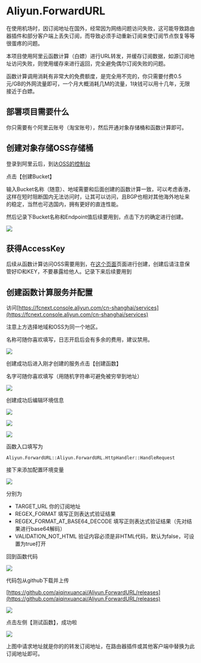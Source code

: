 # Aliyun.ForwardURL

在使用机场时，因订阅地址在国外，经常因为网络问题访问失败，这可能导致路由器插件和部分客户端上丢失订阅，而导致必须手动重新订阅来使订阅节点恢复等等很蛋疼的问题。

本项目使用阿里云函数计算（白嫖）进行URL转发，并缓存订阅数据，如源订阅地址访问失败，则使用缓存来进行返回，完全避免偶尔订阅失败的问题。

函数计算调用消耗有非常大的免费额度，是完全用不完的，你只需要付费0.5元/GB的外网流量即可，一个月大概消耗几M的流量，1块钱可以用十几年，无限接近于白嫖。

## 部署项目需要什么

你只需要有个阿里云账号（淘宝账号），然后开通对象存储桶和函数计算即可。

## 创建对象存储OSS存储桶

登录到阿里云后，到达[OSS的控制台](https://oss.console.aliyun.com/bucket)

点击【创建Bucket】

输入Bucket名称（随意）、地域需要和后面创建的函数计算一致，可以考虑香港，这样在短时阻断国内无法访问时，让其可以访问，且BGP也相对其他海外地址来的稳定，当然也可选国内，拥有更好的直连性能。

然后记录下Bucket名称和Endpoint值后续要用到，点击下方的确定进行创建。

![](https://pic1.zhimg.com/80/v2-6a1ee5e18a1a1d18c5f97a1754491324_720w.png)

## 获得AccessKey

后续从函数计算访问OSS需要用到，在[这个页面](https://ram.console.aliyun.com/manage/ak)页面进行创建，创建后请注意保管好ID和KEY，不要暴露给他人。记录下来后续要用到

## 创建函数计算服务并配置

访问[https://fcnext.console.aliyun.com/cn-shanghai/services](https://fcnext.console.aliyun.com/cn-shanghai/services)

注意上方选择地域和OSS为同一个地区。

名称可随你喜欢填写，日志开启后会有多余的费用，建议禁用。

![](https://pica.zhimg.com/80/v2-305618b73863c82e760f06eacd233a29_720w.png)

创建成功后进入刚才创建的服务点击【创建函数】

名字可随你喜欢填写（用随机字符串可避免被穷举到地址）

![](https://pic2.zhimg.com/80/v2-622ea4ea2d51ab08fde10d64b5623ed2_720w.png)

创建成功后编辑环境信息

![](https://pic2.zhimg.com/80/v2-d938df443b0277729d666340c7a0c1ed_720w.png)

![](https://pica.zhimg.com/80/v2-ece3b70d823aecf526cc7ed2ad9922b9_720w.png)

![](https://pic2.zhimg.com/80/v2-746b6f880826ffddd913ce7fcc3f4d0f_720w.png)

函数入口填写为

```
Aliyun.ForwardURL::Aliyun.ForwardURL.HttpHandler::HandleRequest
```

接下来添加配置环境变量

![](https://pic2.zhimg.com/80/v2-29b032b7d183240e3192feccdffc7756_720w.png)

分别为
    
* TARGET_URL 你的订阅地址
* REGEX_FORMAT 填写正则表达式验证结果
* REGEX_FORMAT_AT_BASE64_DECODE 填写正则表达式验证结果（先对结果进行base64解码）
* VALIDATION_NOT_HTML 验证内容必须是非HTML代码，默认为false，可设置为true打开

回到函数代码

![](https://pic3.zhimg.com/80/v2-75880cbcfe637618a4eab3ceb6e6f9aa_720w.png)

代码包从github下载并上传

[https://github.com/aiqinxuancai/Aliyun.ForwardURL/releases](https://github.com/aiqinxuancai/Aliyun.ForwardURL/releases)

![](https://pic1.zhimg.com/80/v2-bb419f1937cd3f09d58df40b4ea4e438_720w.png)

点击左侧【测试函数】，成功啦

![](https://pic2.zhimg.com/80/v2-a03960f98b3db988ac6cb6d100664bd1_720w.png)

上图中请求地址就是你的的转发订阅地址，在路由器插件或其他客户端中替换为此订阅地址即可。
